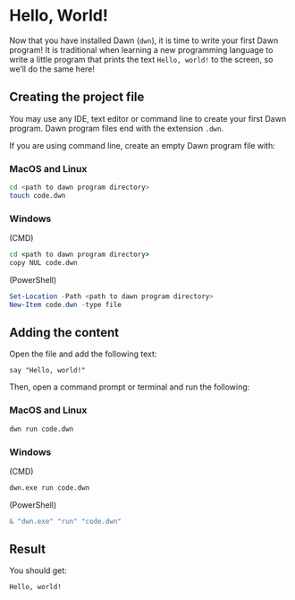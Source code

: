 # Hello, World! <!-- -->

Now that you have installed Dawn (`dwn`), it is time to write your first Dawn program! It is traditional when learning a new programming language to write a little program that prints the text `Hello, world!` to the screen, so we’ll do the same here!

## Creating the project file

You may use any IDE, text editor or command line to create your first Dawn program. Dawn program files end with the extension `.dwn`.

If you are using command line, create an empty Dawn program file with:

### MacOS and Linux

```bash
cd <path to dawn program directory>
touch code.dwn
```

### Windows

(CMD)

```cmd
cd <path to dawn program directory>
copy NUL code.dwn
```

(PowerShell)

```powershell
Set-Location -Path <path to dawn program directory>
New-Item code.dwn -type file
```

## Adding the content

Open the file and add the following text:

```dwn
say "Hello, world!"
```

Then, open a command prompt or terminal and run the following:

### MacOS and Linux

```bash
dwn run code.dwn
```

### Windows

(CMD)

```cmd
dwn.exe run code.dwn
```

(PowerShell)

```powershell
& "dwn.exe" "run" "code.dwn"
```

## Result

You should get:

```console
Hello, world!
```

